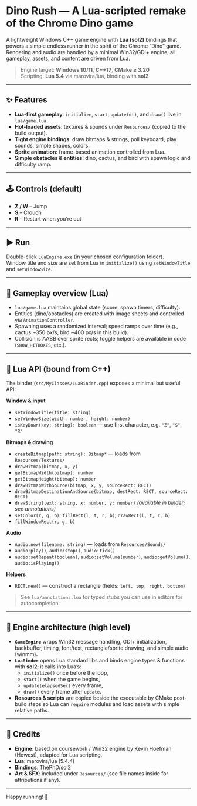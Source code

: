# Dino Rush — A Lua-scripted remake of the Chrome Dino game

A lightweight Windows C++ game engine with **Lua (sol2)** bindings that powers a simple endless runner in the spirit of the Chrome “Dino” game. Rendering and audio are handled by a minimal Win32/GDI+ engine; all gameplay, assets, and content are driven from Lua.

> Engine target: **Windows 10/11**, **C++17**, **CMake ≥ 3.20**  
> Scripting: **Lua 5.4** via marovira/lua, binding with **sol2**

---

## ✨ Features

- **Lua-first gameplay**: `initialize`, `start`, `update(dt)`, and `draw()` live in `lua/game.lua`.
- **Hot-loaded assets**: textures & sounds under `Resources/` (copied to the build output).
- **Tight engine bindings**: draw bitmaps & strings, poll keyboard, play sounds, simple shapes, colors.
- **Sprite animation**: frame-based animation controlled from Lua.
- **Simple obstacles & entities**: dino, cactus, and bird with spawn logic and difficulty ramp.

---

## 🕹️ Controls (default)

- **Z / W** – Jump  
- **S** – Crouch  
- **R** – Restart when you’re out  

---

## ▶️ Run

Double-click `LuaEngine.exe` (in your chosen configuration folder).  
Window title and size are set from Lua in `initialize()` using `setWindowTitle` and `setWindowSize`.

---

## 🧪 Gameplay overview (Lua)

- `lua/game.lua` maintains global state (score, spawn timers, difficulty).
- Entities (dino/obstacles) are created with image sheets and controlled via `AnimationController`.
- Spawning uses a randomized interval; speed ramps over time (e.g., cactus ~350 px/s, bird ~400 px/s in this build).
- Collision is AABB over sprite rects; toggle helpers are available in code (`SHOW_HITBOXES`, etc.).

---

## 🔗 Lua API (bound from C++)

The binder (`src/MyClasses/LuaBinder.cpp`) exposes a minimal but useful API:

**Window & input**
- `setWindowTitle(title: string)`
- `setWindowSize(width: number, height: number)`
- `isKeyDown(key: string): boolean`  — use first character, e.g. `"Z"`, `"S"`, `"R"`

**Bitmaps & drawing**
- `createBitmap(path: string): Bitmap*`  — loads from `Resources/Textures/`
- `drawBitmap(bitmap, x, y)`
- `getBitmapWidth(bitmap): number`
- `getBitmapHeight(bitmap): number`
- `drawBitmapWithSource(bitmap, x, y, sourceRect: RECT)`
- `drawBitmapDestinationAndSource(bitmap, destRect: RECT, sourceRect: RECT)`
- `drawString(text: string, x: number, y: number)` *(available in binder; see annotations)*
- `setColor(r, g, b)`; `fillRect(l, t, r, b)`; `drawRect(l, t, r, b)`
- `fillWindowRect(r, g, b)`

**Audio**
- `Audio.new(filename: string)` — loads from `Resources/Sounds/`
- `audio:play()`, `audio:stop()`, `audio:tick()`
- `audio:setRepeat(boolean)`, `audio:setVolume(number)`, `audio:getVolume()`, `audio:isPlaying()`

**Helpers**
- `RECT.new()` — construct a rectangle (fields: `left, top, right, bottom`)

> See `lua/annotations.lua` for typed stubs you can use in editors for autocompletion.

---

## 🧱 Engine architecture (high level)

- **`GameEngine`** wraps Win32 message handling, GDI+ initialization, backbuffer, timing, font/text, rectangle/sprite drawing, and simple audio (winmm).  
- **`LuaBinder`** opens Lua standard libs and binds engine types & functions with **sol2**; it calls into Lua’s:
  - `initialize()` once before the loop,
  - `start()` when the game begins,
  - `update(elapsedSec)` every frame,
  - `draw()` every frame after `update`.
- **Resources & scripts** are copied beside the executable by CMake post-build steps so Lua can `require` modules and load assets with simple relative paths.

---

## 🙌 Credits

- **Engine**: based on coursework / Win32 engine by Kevin Hoefman (Howest), adapted for Lua scripting.  
- **Lua**: marovira/lua (5.4.4)  
- **Bindings**: ThePhD/sol2  
- **Art & SFX**: included under `Resources/` (see file names inside for attributions if any).

---

Happy running! 🦖
